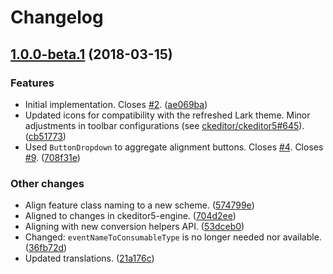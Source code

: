 Changelog
=========

## [1.0.0-beta.1](https://github.com/ckeditor/ckeditor5-alignment/compare/v0.0.1...v1.0.0-beta.1) (2018-03-15)

### Features

* Initial implementation. Closes [#2](https://github.com/ckeditor/ckeditor5-alignment/issues/2). ([ae069ba](https://github.com/ckeditor/ckeditor5-alignment/commit/ae069ba))
* Updated icons for compatibility with the refreshed Lark theme. Minor adjustments in toolbar configurations (see [ckeditor/ckeditor5#645](https://github.com/ckeditor/ckeditor5/issues/645)). ([cb51773](https://github.com/ckeditor/ckeditor5-alignment/commit/cb51773))
* Used `ButtonDropdown` to aggregate alignment buttons. Closes [#4](https://github.com/ckeditor/ckeditor5-alignment/issues/4). Closes [#9](https://github.com/ckeditor/ckeditor5-alignment/issues/9). ([708f31e](https://github.com/ckeditor/ckeditor5-alignment/commit/708f31e))

### Other changes

* Align feature class naming to a new scheme. ([574799e](https://github.com/ckeditor/ckeditor5-alignment/commit/574799e))
* Aligned to changes in ckeditor5-engine. ([704d2ee](https://github.com/ckeditor/ckeditor5-alignment/commit/704d2ee))
* Aligning with new conversion helpers API. ([53dceb0](https://github.com/ckeditor/ckeditor5-alignment/commit/53dceb0))
* Changed: `eventNameToConsumableType` is no longer needed nor available. ([36fb72d](https://github.com/ckeditor/ckeditor5-alignment/commit/36fb72d))
* Updated translations. ([21a176c](https://github.com/ckeditor/ckeditor5-alignment/commit/21a176c))
